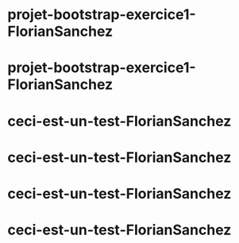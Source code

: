 # projet-bootstrap-exercice1-FlorianSanchez
# projet-bootstrap-exercice1-FlorianSanchez
# ceci-est-un-test-FlorianSanchez
# ceci-est-un-test-FlorianSanchez
# ceci-est-un-test-FlorianSanchez
# ceci-est-un-test-FlorianSanchez
